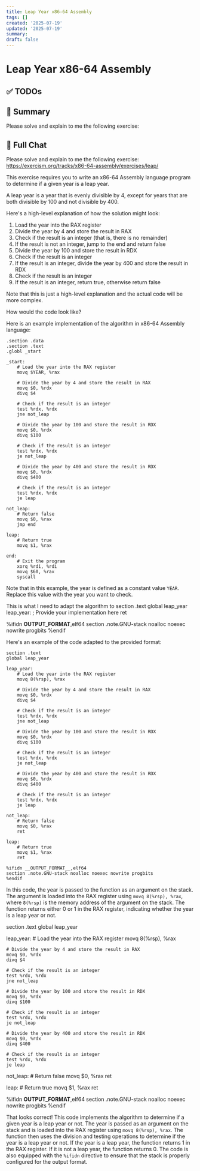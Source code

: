 ```yaml
---
title: Leap Year x86-64 Assembly
tags: []
created: '2025-07-19'
updated: '2025-07-19'
summary:
draft: false
---
```


# Leap Year x86-64 Assembly

## ✅ TODOs


## 📌 Summary
Please solve and explain to me the following exercise:

## 🧠 Full Chat


Please solve and explain to me the following exercise:
https://exercism.org/tracks/x86-64-assembly/exercises/leap/

This exercise requires you to write an x86-64 Assembly language program to determine if a given year is a leap year.

A leap year is a year that is evenly divisible by 4, except for years that are both divisible by 100 and not divisible by 400.

Here's a high-level explanation of how the solution might look:

1. Load the year into the RAX register
2. Divide the year by 4 and store the result in RAX
3. Check if the result is an integer (that is, there is no remainder)
4. If the result is not an integer, jump to the end and return false
5. Divide the year by 100 and store the result in RDX
6. Check if the result is an integer
7. If the result is an integer, divide the year by 400 and store the result in RDX
8. Check if the result is an integer
9. If the result is an integer, return true, otherwise return false

Note that this is just a high-level explanation and the actual code will be more complex.

How would the code look like?

Here is an example implementation of the algorithm in x86-64 Assembly language:

```
.section .data
.section .text
.globl _start

_start:
    # Load the year into the RAX register
    movq $YEAR, %rax

    # Divide the year by 4 and store the result in RAX
    movq $0, %rdx
    divq $4

    # Check if the result is an integer
    test %rdx, %rdx
    jne not_leap

    # Divide the year by 100 and store the result in RDX
    movq $0, %rdx
    divq $100

    # Check if the result is an integer
    test %rdx, %rdx
    je not_leap

    # Divide the year by 400 and store the result in RDX
    movq $0, %rdx
    divq $400

    # Check if the result is an integer
    test %rdx, %rdx
    je leap

not_leap:
    # Return false
    movq $0, %rax
    jmp end

leap:
    # Return true
    movq $1, %rax

end:
    # Exit the program
    xorq %rdi, %rdi
    movq $60, %rax
    syscall
```

Note that in this example, the year is defined as a constant value `YEAR`. Replace this value with the year you want to check.

This is what I need to adapt the algorithm to
section .text
global leap_year
leap_year:
    ; Provide your implementation here
    ret

%ifidn __OUTPUT_FORMAT__,elf64
section .note.GNU-stack noalloc noexec nowrite progbits
%endif

Here's an example of the code adapted to the provided format:

```
section .text
global leap_year

leap_year:
    # Load the year into the RAX register
    movq 8(%rsp), %rax

    # Divide the year by 4 and store the result in RAX
    movq $0, %rdx
    divq $4

    # Check if the result is an integer
    test %rdx, %rdx
    jne not_leap

    # Divide the year by 100 and store the result in RDX
    movq $0, %rdx
    divq $100

    # Check if the result is an integer
    test %rdx, %rdx
    je not_leap

    # Divide the year by 400 and store the result in RDX
    movq $0, %rdx
    divq $400

    # Check if the result is an integer
    test %rdx, %rdx
    je leap

not_leap:
    # Return false
    movq $0, %rax
    ret

leap:
    # Return true
    movq $1, %rax
    ret

%ifidn __OUTPUT_FORMAT__,elf64
section .note.GNU-stack noalloc noexec nowrite progbits
%endif
```

In this code, the year is passed to the function as an argument on the stack. The argument is loaded into the RAX register using `movq 8(%rsp), %rax`, where `8(%rsp)` is the memory address of the argument on the stack. The function returns either 0 or 1 in the RAX register, indicating whether the year is a leap year or not.

section .text
global leap_year

leap_year:
    # Load the year into the RAX register
    movq 8(%rsp), %rax

    # Divide the year by 4 and store the result in RAX
    movq $0, %rdx
    divq $4

    # Check if the result is an integer
    test %rdx, %rdx
    jne not_leap

    # Divide the year by 100 and store the result in RDX
    movq $0, %rdx
    divq $100

    # Check if the result is an integer
    test %rdx, %rdx
    je not_leap

    # Divide the year by 400 and store the result in RDX
    movq $0, %rdx
    divq $400

    # Check if the result is an integer
    test %rdx, %rdx
    je leap

not_leap:
    # Return false
    movq $0, %rax
    ret

leap:
    # Return true
    movq $1, %rax
    ret

%ifidn __OUTPUT_FORMAT__,elf64
section .note.GNU-stack noalloc noexec nowrite progbits
%endif


That looks correct! This code implements the algorithm to determine if a given year is a leap year or not. The year is passed as an argument on the stack and is loaded into the RAX register using `movq 8(%rsp), %rax`. The function then uses the division and testing operations to determine if the year is a leap year or not. If the year is a leap year, the function returns 1 in the RAX register. If it is not a leap year, the function returns 0. The code is also equipped with the `%ifidn` directive to ensure that the stack is properly configured for the output format.